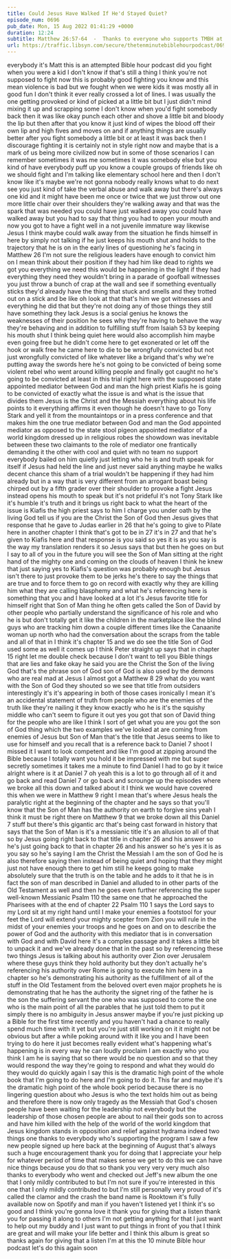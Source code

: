 ```yaml
---
title: Could Jesus Have Walked If He'd Stayed Quiet?
episode_num: 0696
pub_date: Mon, 15 Aug 2022 01:41:29 +0000
duration: 12:24
subtitle: Matthew 26:57-64  -  Thanks to everyone who supports TMBH at  You're the reason we can all do this together!  Music written and performed by .
url: https://traffic.libsyn.com/secure/thetenminutebiblehourpodcast/0696_-_Could_Jesus_Have_Walked_If_Hed_Stayed_Quiet.mp3
---
```


 everybody it's Matt this is an attempted Bible hour podcast did you fight when you were a kid I don't know if that's still a thing I think you're not supposed to fight now this is probably good fighting you know and this mean violence is bad but we fought when we were kids it was mostly all in good fun I don't think it ever really crossed a lot of lines. I was usually the one getting provoked or kind of picked at a little bit but I just didn't mind mixing it up and scrapping some I don't know when you'd fight somebody back then it was like okay punch each other and shove a little bit and bloody the lip but then after that you know it just kind of wipes the blood off their own lip and high fives and moves on and if anything things are usually better after you fight somebody a little bit or at least it was back then I discourage fighting it is certainly not in style right now and maybe that is a mark of us being more civilized now but in some of those scenarios I can remember sometimes it was me sometimes it was somebody else but you kind of have everybody puff up you know a couple groups of friends like oh we should fight and I'm talking like elementary school here and then I don't know like it's maybe we're not gonna nobody really knows what to do next see you just kind of take the verbal abuse and walk away but there's always one kid and it might have been me once or twice that we just throw out one more little chair over their shoulders they're walking away and that was the spark that was needed you could have just walked away you could have walked away but you had to say that thing you had to open your mouth and now you got to have a fight well in a not juvenile immature way likewise Jesus I think maybe could walk away from the situation he finds himself in here by simply not talking if he just keeps his mouth shut and holds to the trajectory that he is on in the early lines of questioning he's facing in Matthew 26 I'm not sure the religious leaders have enough to convict him on I mean think about their position if they had him like dead to rights we got you everything we need this would be happening in the light if they had everything they need they wouldn't bring in a parade of goofball witnesses you just throw a bunch of crap at the wall and see if something eventually sticks they'd already have the thing that stuck and smells and they trotted out on a stick and be like oh look at that that's him we got witnesses and everything he did that but they're not doing any of those things they still have something they lack Jesus is a social genius he knows the weaknesses of their position he sees why they're having to behave the way they're behaving and in addition to fulfilling stuff from Isaiah 53 by keeping his mouth shut I think being quiet here would also accomplish him maybe even going free but he didn't come here to get exonerated or let off the hook or walk free he came here to die to be wrongfully convicted but not just wrongfully convicted of like whatever like a brigand that's why we're putting away the swords here he's not going to be convicted of being some violent rebel who went around killing people and finally got caught no he's going to be convicted at least in this trial right here with the supposed state appointed mediator between God and man the high priest Kiafis he is going to be convicted of exactly what the issue is and what is the issue that divides them Jesus is the Christ and the Messiah everything about his life points to it everything affirms it even though he doesn't have to go Tony Stark and yell it from the mountaintops or in a press conference and that makes him the one true mediator between God and man the God appointed mediator as opposed to the state stool pigeon appointed mediator of a world kingdom dressed up in religious robes the showdown was inevitable between these two claimants to the role of mediator one frantically demanding it the other with cool and quiet with no team no support everybody bailed on him quietly just letting who he is and truth speak for itself if Jesus had held the line and just never said anything maybe he walks decent chance this sham of a trial wouldn't be happening if they had him already but in a way that is very different from an arrogant boast being chirped out by a fifth grader over their shoulder to provoke a fight Jesus instead opens his mouth to speak but it's not prideful it's not Tony Stark like it's humble it's truth and it brings us right back to what the heart of the issue is Kiafis the high priest says to him I charge you under oath by the living God tell us if you are the Christ the Son of God then Jesus gives that response that he gave to Judas earlier in 26 that he's going to give to Pilate here in another chapter I think that's got to be in 27 it's in 27 and that he's given to Kiafis here and that response is you said so yes it is as you say is the way my translation renders it so Jesus says that but then he goes on but I say to all of you in the future you will see the Son of Man sitting at the right hand of the mighty one and coming on the clouds of heaven I think he knew that just saying yes to Kiafis's question was probably enough but Jesus isn't there to just provoke them to be jerks he's there to say the things that are true and to force them to go on record with exactly why they are killing him what they are calling blasphemy and what he's referencing here is something that you and I have looked at a lot it's Jesus favorite title for himself right that Son of Man thing he often gets called the Son of David by other people who partially understand the significance of his role and who he is but don't totally get it like the children in the marketplace like the blind guys who are tracking him down a couple different times like the Canaanite woman up north who had the conversation about the scraps from the table and all of that in I think it's chapter 15 and we do see the title Son of God used some as well it comes up I think Peter straight up says that in chapter 15 right let me double check because I don't want to tell you Bible things that are lies and fake okay he said you are the Christ the Son of the living God that's the phrase son of God son of God is also used by the demons who are real mad at Jesus I almost got a Matthew 8 29 what do you want with the Son of God they shouted so we see that title from outsiders interestingly it's it's appearing in both of those cases ironically I mean it's an accidental statement of truth from people who are the enemies of the truth like they're nailing it they know exactly who he is it's the squishy middle who can't seem to figure it out yes you got that son of David thing for the people who are like I think I sort of get what you are you got the son of God thing which the two examples we've looked at are coming from enemies of Jesus but Son of Man that's the title that Jesus seems to like to use for himself and you recall that is a reference back to Daniel 7 shoot I missed it I want to look competent and like I'm good at zipping around the Bible because I totally want you hold it be impressed with me but super secretly sometimes it takes me a minute to find Daniel I had to go by it twice alright where is it at Daniel 7 oh yeah this is a lot to go through all of it and go back and read Daniel 7 or go back and scrounge up the episodes where we broke all this down and talked about it I think we would have covered this when we were in Matthew 9 right I mean that's where Jesus heals the paralytic right at the beginning of the chapter and he says so that you'll know that the Son of Man has the authority on earth to forgive sins yeah I think it must be right there on Matthew 9 that we broke down all this Daniel 7 stuff but there's this gigantic arc that's being cast forward in history that says that the Son of Man is it's a messianic title it's an allusion to all of that so by Jesus going right back to that title in chapter 26 and his answer so he's just going back to that in chapter 26 and his answer so he's yes it is as you say so he's saying I am the Christ the Messiah I am the son of God he is also therefore saying then instead of being quiet and hoping that they might just not have enough there to get him still he keeps going to make absolutely sure that the truth is on the table and he adds to it that he is in fact the son of man described in Daniel and alluded to in other parts of the Old Testament as well and then he goes even further referencing the super well-known Messianic Psalm 110 the same one that he approached the Pharisees with at the end of chapter 22 Psalm 110 1 says the Lord says to my Lord sit at my right hand until I make your enemies a footstool for your feet the Lord will extend your mighty scepter from Zion you will rule in the midst of your enemies your troops and he goes on and on to describe the power of God and the authority with this mediator that is in conversation with God and with David here it's a complex passage and it takes a little bit to unpack it and we've already done that in the past so by referencing these two things Jesus is talking about his authority over Zion over Jerusalem where these guys think they hold authority but they don't actually he's referencing his authority over Rome is going to execute him here in a chapter so he's demonstrating his authority as the fulfillment of all of the stuff in the Old Testament from the beloved overt even major prophets he is demonstrating that he has the authority the signet ring of the father he is the son the suffering servant the one who was supposed to come the one who is the main point of all the parables that he just told them to put it simply there is no ambiguity in Jesus answer maybe if you're just picking up a Bible for the first time recently and you haven't had a chance to really spend much time with it yet but you're just still working on it it might not be obvious but after a while poking around with it like you and I have been trying to do here it just becomes really evident what's happening what's happening is in every way he can loudly proclaim I am exactly who you think I am he is saying that so there would be no question and so that they would respond the way they're going to respond and what they would do they would do quickly again I say this is the dramatic high point of the whole book that I'm going to do here and I'm going to do it. This far and maybe it's the dramatic high point of the whole book period because there is no lingering question about who Jesus is who the text holds him out as being and therefore there is now only tragedy as the Messiah that God's chosen people have been waiting for the leadership not everybody but the leadership of those chosen people are about to nail their gods son to across and have him killed with the help of the world of the world kingdom that Jesus kingdom stands in opposition and relief against hydrama indeed two things one thanks to everybody who's supporting the program I saw a few new people signed up here back at the beginning of August that's always such a huge encouragement thank you for doing that I appreciate your help for whatever period of time that makes sense we get to do this we can have nice things because you do that so thank you very very very much also thanks to everybody who went and checked out Jeff's new album the one that I only mildly contributed to but I'm not sure if you're interested in this one that I only mildly contributed to but I'm still personally very proud of it's called the clamor and the crash the band name is Rooktown it's fully available now on Spotify and man if you haven't listened yet I think it's so good and I think you're gonna love it thank you for giving that a listen thank you for passing it along to others I'm not getting anything for that I just want to help out my buddy and I just want to put things in front of you that I think are great and will make your life better and I think this album is great so thanks again for giving that a listen I'm at this the 10 minute Bible hour podcast let's do this again soon